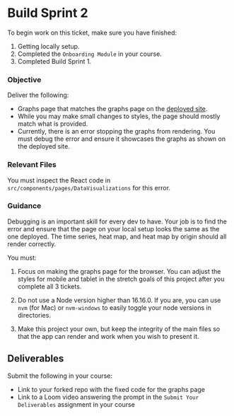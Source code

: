 # Build Sprint 2

To begin work on this ticket, make sure you have finished: 
1. Getting locally setup. 
2. Completed the `Onboarding Module` in your course. 
3. Completed Build Sprint 1. 

### Objective

Deliver the following: 

- Graphs page that matches the graphs page on the [deployed site](https://asylum-rg-fe.vercel.app/graphs). 
- While you may make small changes to styles, the page should mostly match what is provided. 
- Currently, there is an error stopping the graphs from rendering. You must debug the error and ensure it showcases the graphs as shown on the deployed site. 

### Relevant Files

You must inspect the React code in `src/components/pages/DataVisualizations` for this error. 

### Guidance

Debugging is an important skill for every dev to have. Your job is to find the error and ensure that the page on your local setup looks the same as the one deployed. The time series, heat map, and heat map by origin should all render correctly. 

You must: 

1. Focus on making the graphs page for the browser. You can adjust the styles for mobile and tablet in the stretch goals of this project after you complete all 3 tickets.

2. Do not use a Node version higher than 16.16.0. If you are, you can use `nvm` (for Mac) or `nvm-windows` to easily toggle your node versions in directories. 

3. Make this project your own, but keep the integrity of the main files so that the app can render and work when you wish to present it. 

## Deliverables 

Submit the following in your course: 

- Link to your forked repo with the fixed code for the graphs page
- Link to a Loom video answering the prompt in the `Submit Your Deliverables` assignment in your course

